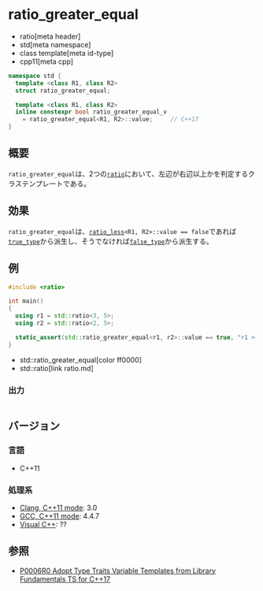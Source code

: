 # ratio_greater_equal
* ratio[meta header]
* std[meta namespace]
* class template[meta id-type]
* cpp11[meta cpp]

```cpp
namespace std {
  template <class R1, class R2>
  struct ratio_greater_equal;

  template <class R1, class R2>
  inline constexpr bool ratio_greater_equal_v
    = ratio_greater_equal<R1, R2>::value;     // C++17
}
```

## 概要
`ratio_greater_equal`は、2つの[`ratio`](ratio.md)において、左辺が右辺以上かを判定するクラステンプレートである。


## 効果
`ratio_greater_equal`は、[`ratio_less`](ratio_less.md)`<R1, R2>::value == false`であれば[`true_type`](/reference/type_traits/true_type.md)から派生し、そうでなければ[`false_type`](/reference/type_traits/false_type.md)から派生する。


## 例
```cpp example
#include <ratio>

int main()
{
  using r1 = std::ratio<3, 5>;
  using r2 = std::ratio<2, 5>;

  static_assert(std::ratio_greater_equal<r1, r2>::value == true, "r1 > r2");
}
```
* std::ratio_greater_equal[color ff0000]
* std::ratio[link ratio.md]

### 出力
```
```

## バージョン
### 言語
- C++11

### 処理系
- [Clang, C++11 mode](/implementation.md#clang): 3.0
- [GCC, C++11 mode](/implementation.md#gcc): 4.4.7
- [Visual C++](/implementation.md#visual_cpp): ??


## 参照
- [P0006R0 Adopt Type Traits Variable Templates from Library Fundamentals TS for C++17](http://www.open-std.org/jtc1/sc22/wg21/docs/papers/2015/p0006r0.html)
